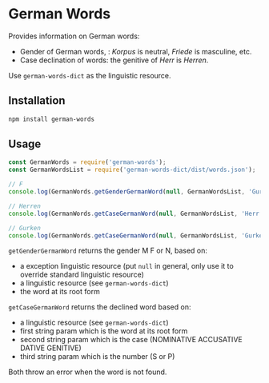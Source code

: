 <!--
Copyright 2019 Ludan Stoecklé
SPDX-License-Identifier: CC-BY-4.0
-->
# German Words

Provides information on German words:

* Gender of German words, : _Korpus_ is neutral, _Friede_ is masculine, etc.
* Case declination of words: the genitive of _Herr_ is _Herren_.

Use `german-words-dict` as the linguistic resource.

## Installation 
```sh
npm install german-words
```

## Usage

```javascript
const GermanWords = require('german-words');
const GermanWordsList = require('german-words-dict/dist/words.json');

// F
console.log(GermanWords.getGenderGermanWord(null, GermanWordsList, 'Gurke'));

// Herren
console.log(GermanWords.getCaseGermanWord(null, GermanWordsList, 'Herr', 'GENITIVE', 'S'));

// Gurken
console.log(GermanWords.getCaseGermanWord(null, GermanWordsList, 'Gurke', 'NOMINATIVE', 'P'));
```

`getGenderGermanWord` returns the gender M F or N, based on:

* a exception linguistic resource (put `null` in general, only use it to override standard linguistic resource)
* a linguistic resource (see `german-words-dict`)
* the word at its root form

`getCaseGermanWord` returns the declined word based on:

* a linguistic resource (see `german-words-dict`)
* first string param which is the word at its root form
* second string param which is the case (NOMINATIVE ACCUSATIVE DATIVE GENITIVE)
* third string param which is the number (S or P)


Both throw an error when the word is not found.

